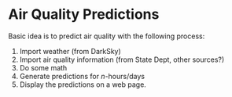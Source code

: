 # Air Quality Predictions

Basic idea is to predict air quality with the following process:
1. Import weather (from DarkSky)
1. Import air quality information (from State Dept, other sources?)
1. Do some math
1. Generate predictions for _n_-hours/days
1. Display the predictions on a web page.